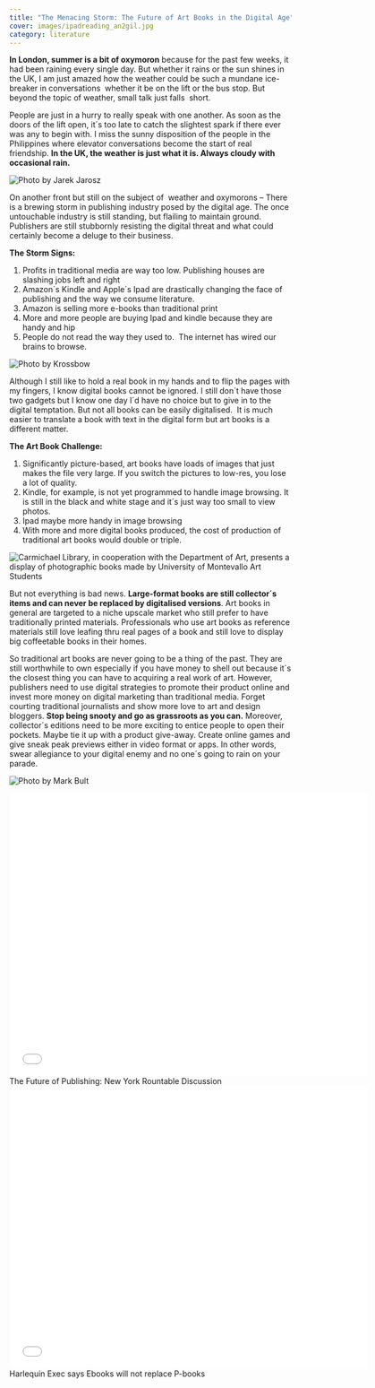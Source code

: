 ```yaml
---
title: "The Menacing Storm: The Future of Art Books in the Digital Age"
cover: images/ipadreading_an2gil.jpg
category: literature
---
```


**In London, summer is a bit of oxymoron** because for the past few weeks, it had been raining every single day. But whether it rains or the sun shines in the UK, I am just amazed how the weather could be such a mundane ice-breaker in conversations  whether it be on the lift or the bus stop. But beyond the topic of weather, small talk just falls  short.

People are just in a hurry to really speak with one another. As soon as the doors of the lift open, it´s too late to catch the slightest spark if there ever was any to begin with. I miss the sunny disposition of the people in the Philippines where elevator conversations become the start of real friendship. **In the UK, the weather is just what it is. Always cloudy with occasional rain.**

![](./images/londonrain_rjp37x.jpg "Photo by Jarek Jarosz")

On another front but still on the subject of  weather and oxymorons – There is a brewing storm in publishing industry posed by the digital age. The once untouchable industry is still standing, but flailing to maintain ground. Publishers are still stubbornly resisting the digital threat and what could certainly become a deluge to their business.

**The Storm Signs:**

1. Profits in traditional media are way too low. Publishing houses are slashing jobs left and right
2. Amazon´s Kindle and Apple´s Ipad are drastically changing the face of publishing and the way we consume literature.
3. Amazon is selling more e-books than traditional print
4. More and more people are buying Ipad and kindle because they are handy and hip
5. People do not read the way they used to.  The internet has wired our brains to browse.

![](./images/ipadreading_an2gil.jpg "Photo by Krossbow")

Although I still like to hold a real book in my hands and to flip the pages with my fingers, I know digital books cannot be ignored. I still don´t have those two gadgets but I know one day I´d have no choice but to give in to the digital temptation. But not all books can be easily digitalised.  It is much easier to translate a book with text in the digital form but art books is a different matter.

**The Art Book Challenge:**

1. Significantly picture-based, art books have loads of images that just makes the file very large. If you switch the pictures to low-res, you lose a lot of quality.
2. Kindle, for example, is not yet programmed to handle image browsing. It is still in the black and white stage and it´s just way too small to view photos.
3. Ipad maybe more handy in image browsing
4. With more and more digital books produced, the cost of production of traditional art books would double or triple.

![](./images/carmichaellibrary_z0znqz.jpg "Carmichael Library, in cooperation with the Department of Art, presents a display of photographic books made by University of Montevallo Art Students")

But not everything is bad news. **Large-format books are still collector´s items and can never be replaced by digitalised versions**. Art books in general are targeted to a niche upscale market who still prefer to have traditionally printed materials. Professionals who use art books as reference materials still love leafing thru real pages of a book and still love to display big coffeetable books in their homes.

So traditional art books are never going to be a thing of the past. They are still worthwhile to own especially if you have money to shell out because it´s the closest thing you can have to acquiring a real work of art. However, publishers need to use digital strategies to promote their product online and invest more money on digital marketing than traditional media. Forget courting traditional journalists and show more love to art and design bloggers. **Stop being snooty and go as grassroots as you can.** Moreover, collector´s editions need to be more exciting to entice people to open their pockets. Maybe tie it up with a product give-away. Create online games and give sneak peak previews either in video format or apps. In other words, swear allegiance to your digital enemy and no one´s going to rain on your parade.

![](./images/flamingbooks_hcoyad.jpg "Photo by Mark Bult")

<iframe allowfullscreen="" class="youtube-player" frameborder="0" height="505" src="//www.youtube.com/embed/cGtmHm5N_Qc?wmode=transparent&fs=1&hl=en&modestbranding=1&iv_load_policy=3&showsearch=0&rel=0&theme=dark&feature=related" title="YouTube video player" type="text/html" width="640"></iframe>

<figcaption>The Future of Publishing: New York Rountable Discussion</figcaption>

<iframe allowfullscreen="" class="youtube-player" frameborder="0" height="505" src="//www.youtube.com/embed/ErE0zjzEQs0?wmode=transparent&fs=1&hl=en&modestbranding=1&iv_load_policy=3&showsearch=0&rel=0&theme=dark&feature=related" title="YouTube video player" type="text/html" width="640"></iframe>

<figcaption>Harlequin Exec says Ebooks will not replace P-books</figcaption>
